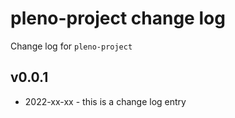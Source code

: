 # pleno-project change log

Change log for `pleno-project` 

## v0.0.1

- 2022-xx-xx - this is a change log entry

